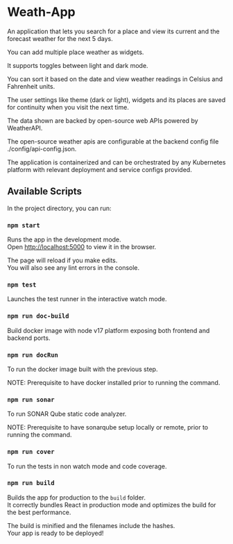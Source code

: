 # Weath-App

An application that lets you search for a place and view its current and the forecast weather for the next 5 days.

You can add multiple place weather as widgets.

It supports toggles between light and dark mode.

You can sort it based on the date and view weather readings in Celsius and Fahrenheit units.

The user settings like theme (dark or light), widgets and its places are saved for continuity when you visit the next time.

The data shown are backed by open-source web APIs powered by WeatherAPI.

The open-source weather apis are configurable at the backend config file ./config/api-config.json.

The application is containerized and can be orchestrated by any Kubernetes platform with relevant deployment and service configs provided.


## Available Scripts

In the project directory, you can run:

### `npm start`

Runs the app in the development mode.\
Open [http://localhost:5000](http://localhost:5000) to view it in the browser.

The page will reload if you make edits.\
You will also see any lint errors in the console.

### `npm test`

Launches the test runner in the interactive watch mode.

### `npm run doc-build`

Build docker image with node v17 platform exposing both frontend and backend ports.

### `npm run docRun`

To run the docker image built with the previous step.

NOTE: Prerequisite to have docker installed prior to running the command.

### `npm run sonar`

To run SONAR Qube static code analyzer.

NOTE: Prerequisite to have sonarqube setup locally or remote, prior to running the command.

### `npm run cover`

To run the tests in non watch mode and code coverage.

### `npm run build`

Builds the app for production to the `build` folder.\
It correctly bundles React in production mode and optimizes the build for the best performance.

The build is minified and the filenames include the hashes.\
Your app is ready to be deployed!
